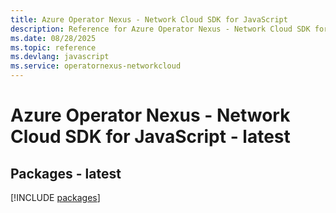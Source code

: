 ```yaml
---
title: Azure Operator Nexus - Network Cloud SDK for JavaScript
description: Reference for Azure Operator Nexus - Network Cloud SDK for JavaScript
ms.date: 08/28/2025
ms.topic: reference
ms.devlang: javascript
ms.service: operatornexus-networkcloud
---
```

# Azure Operator Nexus - Network Cloud SDK for JavaScript - latest
## Packages - latest
[!INCLUDE [packages](operator-nexus---network-cloud-index.md)]